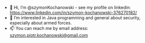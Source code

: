 - 👋 Hi, I’m @szymonKochanowski - see my profile on linkedin: https://www.linkedin.com/in/szymon-kochanowski-376270182/
- 👀 I’m interested in Java programming and general about security, especially about armed forces.
- 📫 You can reach me by email address: szymon.piotr.kochanowski@gmail.com

<!---
szymonKochanowski/szymonKochanowski is a ✨ special ✨ repository because its `README.md` (this file) appears on your GitHub profile.
You can click the Preview link to take a look at your changes.
--->
